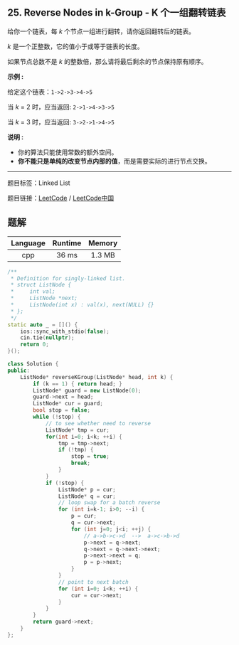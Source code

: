 ## 25. Reverse Nodes in k-Group - K 个一组翻转链表

<!--If you want to use the English description, use `question.content` instead-->

<p>给你一个链表，每&nbsp;<em>k&nbsp;</em>个节点一组进行翻转，请你返回翻转后的链表。</p>

<p><em>k&nbsp;</em>是一个正整数，它的值小于或等于链表的长度。</p>

<p>如果节点总数不是&nbsp;<em>k&nbsp;</em>的整数倍，那么请将最后剩余的节点保持原有顺序。</p>

<p><strong>示例 :</strong></p>

<p>给定这个链表：<code>1-&gt;2-&gt;3-&gt;4-&gt;5</code></p>

<p>当&nbsp;<em>k&nbsp;</em>= 2 时，应当返回: <code>2-&gt;1-&gt;4-&gt;3-&gt;5</code></p>

<p>当&nbsp;<em>k&nbsp;</em>= 3 时，应当返回: <code>3-&gt;2-&gt;1-&gt;4-&gt;5</code></p>

<p><strong>说明 :</strong></p>

<ul>
	<li>你的算法只能使用常数的额外空间。</li>
	<li><strong>你不能只是单纯的改变节点内部的值</strong>，而是需要实际的进行节点交换。</li>
</ul>



-----

题目标签：Linked List

题目链接：[LeetCode](https://leetcode.com/problems/reverse-nodes-in-k-group/description/)  /  [LeetCode中国](https://leetcode-cn.com/problems/reverse-nodes-in-k-group/description/)

## 题解



| Language | Runtime | Memory |
|:---:|:---:|:---:|
| cpp  | 36  ms | 1.3 MB |

```cpp
/**
 * Definition for singly-linked list.
 * struct ListNode {
 *     int val;
 *     ListNode *next;
 *     ListNode(int x) : val(x), next(NULL) {}
 * };
 */
static auto _ = []() {
    ios::sync_with_stdio(false);
    cin.tie(nullptr);
    return 0;
}();

class Solution {
public:
    ListNode* reverseKGroup(ListNode* head, int k) {
        if (k == 1) { return head; }
        ListNode* guard = new ListNode(0);
        guard->next = head;
        ListNode* cur = guard;
        bool stop = false;
        while (!stop) {
            // to see whether need to reverse
            ListNode* tmp = cur;
            for(int i=0; i<k; ++i) {
                tmp = tmp->next;
                if (!tmp) {
                    stop = true;
                    break;
                }
            }
            if (!stop) {
                ListNode* p = cur;
                ListNode* q = cur;
                // loop swap for a batch reverse
                for (int i=k-1; i>0; --i) {
                    p = cur;
                    q = cur->next;
                    for (int j=0; j<i; ++j) {
                        // a->b->c->d  -->  a->c->b->d
                        p->next = q->next;
                        q->next = q->next->next;
                        p->next->next = q;
                        p = p->next;
                    }
                }
                // point to next batch
                for (int i=0; i<k; ++i) {
                    cur = cur->next;
                }
            }
        }
        return guard->next;
    }
};
```
